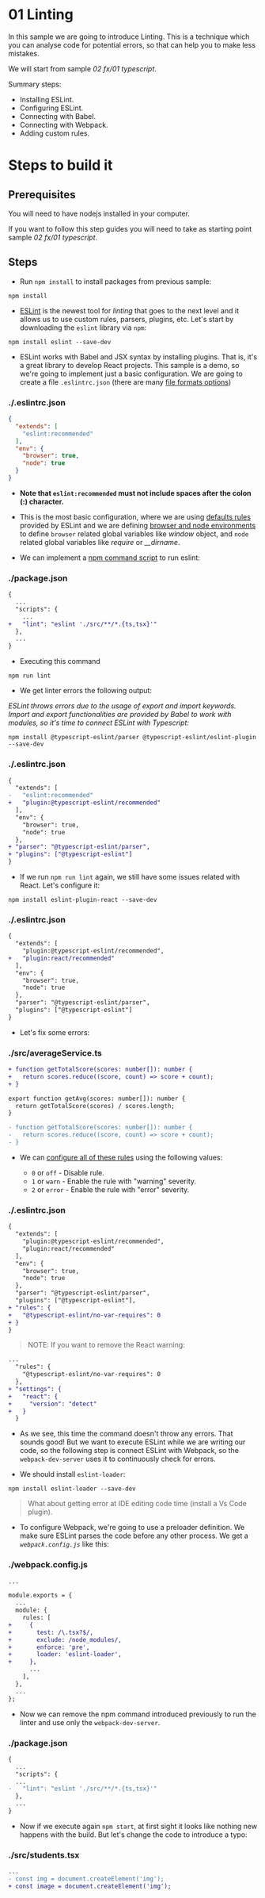 # 01 Linting

In this sample we are going to introduce Linting. This is a technique which you can analyse code for potential errors, so that can help you to make less mistakes.

We will start from sample _02 fx/01 typescript_.

Summary steps:
 - Installing ESLint.
 - Configuring ESLint.
 - Connecting with Babel.
 - Connecting with Webpack.
 - Adding custom rules.

# Steps to build it

## Prerequisites

You will need to have nodejs installed in your computer. 

If you want to follow this step guides you will need to take as starting point sample _02 fx/01 typescript_.

## Steps

- Run `npm install` to install packages from previous sample:

```
npm install
```

- [ESLint](http://eslint.org/) is the newest tool for _linting_ that goes to the next level and it allows us to use custom rules, parsers, plugins, etc.
Let's start by downloading the `eslint` library via `npm`:

```
npm install eslint --save-dev
```

- ESLint works with Babel and JSX syntax by installing plugins. That is, it's a great library to develop React projects. This sample is a demo, so we're going to implement just a basic configuration.
We are going to create a file `.eslintrc.json` (there are many [file formats options](http://eslint.org/docs/user-guide/configuring#configuration-file-formats))

### ./.eslintrc.json
```json
{
  "extends": [
    "eslint:recommended"
  ],
  "env": {
    "browser": true,
    "node": true
  }
}
```
- **Note that `eslint:recommended` must not include spaces after the colon (:) character.**
- This is the most basic configuration, where we are using [defaults rules](http://eslint.org/docs/rules/) provided by ESLint and we are defining [browser and node environments](http://eslint.org/docs/user-guide/configuring#specifying-environments) to define `browser` related global variables like *window* object, and `node` related global variables like *require* or *__dirname*.

- We can implement a [npm command script](https://docs.npmjs.com/misc/scripts) to run eslint:

### ./package.json
```diff
{
  ...
  "scripts": {
    ...    
+   "lint": "eslint './src/**/*.{ts,tsx}'"
  },
  ...
}

```

- Executing this command

```
npm run lint
```

- We get linter errors the following output:

_ESLint throws errors due to the usage of _export_ and _import_ keywords. Import and export functionalities are provided by Babel to work with modules, so it's time to connect ESLint with Typescript:_

```
npm install @typescript-eslint/parser @typescript-eslint/eslint-plugin --save-dev
```

### ./.eslintrc.json
```diff
{
  "extends": [
-   "eslint:recommended"
+   "plugin:@typescript-eslint/recommended"
  ],
  "env": {
    "browser": true,
    "node": true
  },
+ "parser": "@typescript-eslint/parser",
+ "plugins": ["@typescript-eslint"]
}

```

- If we run `npm run lint` again, we still have some issues related with React. Let's configure it:

```
npm install eslint-plugin-react --save-dev
```

### ./.eslintrc.json
```diff
{
  "extends": [
    "plugin:@typescript-eslint/recommended",
+   "plugin:react/recommended"
  ],
  "env": {
    "browser": true,
    "node": true
  },
  "parser": "@typescript-eslint/parser",
  "plugins": ["@typescript-eslint"]
}

```

- Let's fix some errors:

### ./src/averageService.ts

```diff
+ function getTotalScore(scores: number[]): number {
+   return scores.reduce((score, count) => score + count);
+ }

export function getAvg(scores: number[]): number {
  return getTotalScore(scores) / scores.length;
}

- function getTotalScore(scores: number[]): number {
-   return scores.reduce((score, count) => score + count);
- }

```

- We can [configure all of these rules](http://eslint.org/docs/user-guide/configuring#configuring-rules) using the following values:

  - `0` or `off` - Disable rule.
  - `1` or `warn` - Enable the rule with "warning" severity.
  - `2` or `error` - Enable the rule with "error" severity.

### ./.eslintrc.json
```diff
{
  "extends": [
    "plugin:@typescript-eslint/recommended",
    "plugin:react/recommended"
  ],
  "env": {
    "browser": true,
    "node": true
  },
  "parser": "@typescript-eslint/parser",
  "plugins": ["@typescript-eslint"],
+ "rules": {
+   "@typescript-eslint/no-var-requires": 0
+ }
}

```

> NOTE: If you want to remove the React warning:

```diff
...
  "rules": {
    "@typescript-eslint/no-var-requires": 0
  },
+ "settings": {
+   "react": {
+     "version": "detect"
+   }
  }
```

- As we see, this time the command doesn't throw any errors. That sounds good! But we want to execute ESLint while we are writing our code, so the following step is connect ESLint with Webpack, so the `webpack-dev-server` uses it to continuously check for errors.

- We should install `eslint-loader`:

```
npm install eslint-loader --save-dev
```

> What about getting error at IDE editing code time (install a Vs Code plugin).

- To configure Webpack, we're going to use a preloader definition. We make sure ESLint parses the code before any other process. We get a _`webpack.config.js`_ like this:

### ./webpack.config.js

```diff
...

module.exports = {
  ...
  module: {
    rules: [
+     {
+       test: /\.tsx?$/,
+       exclude: /node_modules/,
+       enforce: 'pre',
+       loader: 'eslint-loader',
+     },
      ...
    ],
  },
  ...
};

```

- Now we can remove the npm command introduced previously to run the linter and use only the `webpack-dev-server`.

### ./package.json
```diff
{
  ...
  "scripts": {
  ...
-   "lint": "eslint './src/**/*.{ts,tsx}'"
  },
  ...
}

```

- Now if we execute again `npm start`, at first sight it looks like nothing new happens with the build. But let's change the code to introduce a typo:

### ./src/students.tsx

```diff
...
- const img = document.createElement('img');
+ const image = document.createElement('img');
```
